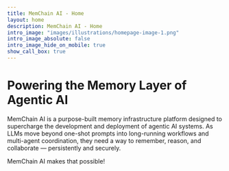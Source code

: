 ```yaml
---
title: MemChain AI - Home
layout: home
description: MemChain AI - Home
intro_image: "images/illustrations/homepage-image-1.png"
intro_image_absolute: false
intro_image_hide_on_mobile: true
show_call_box: true
---
```


# Powering the Memory Layer of Agentic AI 

MemChain AI is a purpose-built memory infrastructure platform designed to supercharge the development and deployment of agentic AI systems. As LLMs move beyond one-shot prompts into long-running workflows and multi-agent coordination, they need a way to remember, reason, and collaborate — persistently and securely. 

MemChain AI makes that possible!
